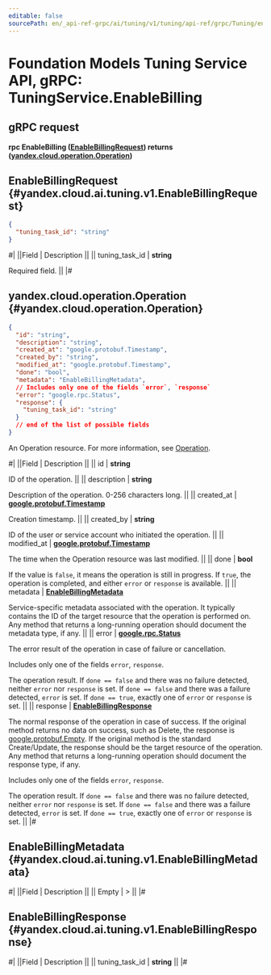 ```yaml
---
editable: false
sourcePath: en/_api-ref-grpc/ai/tuning/v1/tuning/api-ref/grpc/Tuning/enableBilling.md
---
```


# Foundation Models Tuning Service API, gRPC: TuningService.EnableBilling

## gRPC request

**rpc EnableBilling ([EnableBillingRequest](#yandex.cloud.ai.tuning.v1.EnableBillingRequest)) returns ([yandex.cloud.operation.Operation](#yandex.cloud.operation.Operation))**

## EnableBillingRequest {#yandex.cloud.ai.tuning.v1.EnableBillingRequest}

```json
{
  "tuning_task_id": "string"
}
```

#|
||Field | Description ||
|| tuning_task_id | **string**

Required field.  ||
|#

## yandex.cloud.operation.Operation {#yandex.cloud.operation.Operation}

```json
{
  "id": "string",
  "description": "string",
  "created_at": "google.protobuf.Timestamp",
  "created_by": "string",
  "modified_at": "google.protobuf.Timestamp",
  "done": "bool",
  "metadata": "EnableBillingMetadata",
  // Includes only one of the fields `error`, `response`
  "error": "google.rpc.Status",
  "response": {
    "tuning_task_id": "string"
  }
  // end of the list of possible fields
}
```

An Operation resource. For more information, see [Operation](/docs/api-design-guide/concepts/operation).

#|
||Field | Description ||
|| id | **string**

ID of the operation. ||
|| description | **string**

Description of the operation. 0-256 characters long. ||
|| created_at | **[google.protobuf.Timestamp](https://developers.google.com/protocol-buffers/docs/reference/google.protobuf#timestamp)**

Creation timestamp. ||
|| created_by | **string**

ID of the user or service account who initiated the operation. ||
|| modified_at | **[google.protobuf.Timestamp](https://developers.google.com/protocol-buffers/docs/reference/google.protobuf#timestamp)**

The time when the Operation resource was last modified. ||
|| done | **bool**

If the value is `false`, it means the operation is still in progress.
If `true`, the operation is completed, and either `error` or `response` is available. ||
|| metadata | **[EnableBillingMetadata](#yandex.cloud.ai.tuning.v1.EnableBillingMetadata)**

Service-specific metadata associated with the operation.
It typically contains the ID of the target resource that the operation is performed on.
Any method that returns a long-running operation should document the metadata type, if any. ||
|| error | **[google.rpc.Status](https://cloud.google.com/tasks/docs/reference/rpc/google.rpc#status)**

The error result of the operation in case of failure or cancellation.

Includes only one of the fields `error`, `response`.

The operation result.
If `done == false` and there was no failure detected, neither `error` nor `response` is set.
If `done == false` and there was a failure detected, `error` is set.
If `done == true`, exactly one of `error` or `response` is set. ||
|| response | **[EnableBillingResponse](#yandex.cloud.ai.tuning.v1.EnableBillingResponse)**

The normal response of the operation in case of success.
If the original method returns no data on success, such as Delete,
the response is [google.protobuf.Empty](https://developers.google.com/protocol-buffers/docs/reference/google.protobuf#google.protobuf.Empty).
If the original method is the standard Create/Update,
the response should be the target resource of the operation.
Any method that returns a long-running operation should document the response type, if any.

Includes only one of the fields `error`, `response`.

The operation result.
If `done == false` and there was no failure detected, neither `error` nor `response` is set.
If `done == false` and there was a failure detected, `error` is set.
If `done == true`, exactly one of `error` or `response` is set. ||
|#

## EnableBillingMetadata {#yandex.cloud.ai.tuning.v1.EnableBillingMetadata}

#|
||Field | Description ||
|| Empty | > ||
|#

## EnableBillingResponse {#yandex.cloud.ai.tuning.v1.EnableBillingResponse}

#|
||Field | Description ||
|| tuning_task_id | **string** ||
|#